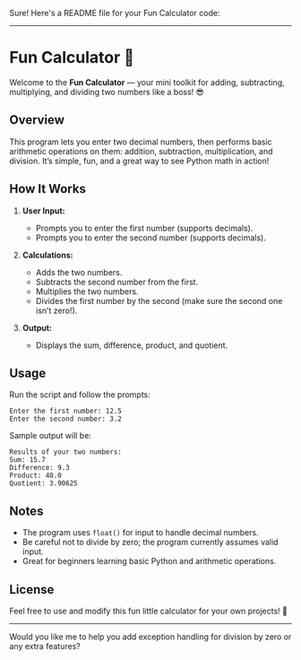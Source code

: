 Sure! Here's a README file for your Fun Calculator code:

***

# Fun Calculator 🎉

Welcome to the **Fun Calculator** — your mini toolkit for adding, subtracting, multiplying, and dividing two numbers like a boss! 😎

## Overview

This program lets you enter two decimal numbers, then performs basic arithmetic operations on them: addition, subtraction, multiplication, and division. It’s simple, fun, and a great way to see Python math in action!

## How It Works

1. **User Input:**
   - Prompts you to enter the first number (supports decimals).
   - Prompts you to enter the second number (supports decimals).
   
2. **Calculations:**
   - Adds the two numbers.
   - Subtracts the second number from the first.
   - Multiplies the two numbers.
   - Divides the first number by the second (make sure the second one isn’t zero!).

3. **Output:**
   - Displays the sum, difference, product, and quotient.

## Usage

Run the script and follow the prompts:  
```
Enter the first number: 12.5  
Enter the second number: 3.2
```

Sample output will be:  
```
Results of your two numbers:
Sum: 15.7
Difference: 9.3
Product: 40.0
Quotient: 3.90625
```

## Notes

- The program uses `float()` for input to handle decimal numbers.
- Be careful not to divide by zero; the program currently assumes valid input.
- Great for beginners learning basic Python and arithmetic operations.

## License

Feel free to use and modify this fun little calculator for your own projects! 🎉

***

Would you like me to help you add exception handling for division by zero or any extra features?
